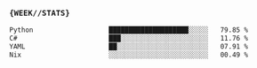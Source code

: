 ### `{WEEK//STATS}` 
<!--START_SECTION:waka-->

```txt
Python                   ████████████████████░░░░░   79.85 %
C#                       ███░░░░░░░░░░░░░░░░░░░░░░   11.76 %
YAML                     ██░░░░░░░░░░░░░░░░░░░░░░░   07.91 %
Nix                      ░░░░░░░░░░░░░░░░░░░░░░░░░   00.49 %
```

<!--END_SECTION:waka-->
